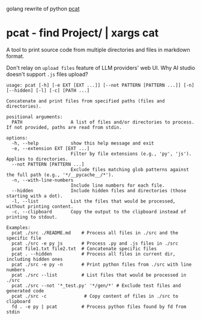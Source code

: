 golang rewrite of python [pcat](https://github.com/sokinpui/pcat)

# pcat - find Project/ | xargs cat

A tool to print source code from multiple directories and files in markdown format.

Don't relay on `upload files` feature of LLM providers' web UI. Why AI studio doesn't support `.js` files upload?

```
usage: pcat [-h] [-e EXT [EXT ...]] [--not PATTERN [PATTERN ...]] [-n] [--hidden] [-l] [-c] [PATH ...]

Concatenate and print files from specified paths (files and directories).

positional arguments:
  PATH                  A list of files and/or directories to process. If not provided, paths are read from stdin.

options:
  -h, --help            show this help message and exit
  -e, --extension EXT [EXT ...]
                        Filter by file extensions (e.g., 'py', 'js'). Applies to directories.
  --not PATTERN [PATTERN ...]
                        Exclude files matching glob patterns against the full path (e.g., '*/__pycache__/*').
  -n, --with-line-numbers
                        Include line numbers for each file.
  --hidden              Include hidden files and directories (those starting with a dot).
  -l, --list            List the files that would be processed, without printing content.
  -c, --clipboard       Copy the output to the clipboard instead of printing to stdout.

Examples:
  pcat ./src ./README.md    # Process all files in ./src and the specific file
  pcat ./src -e py js       # Process .py and .js files in ./src
  pcat file1.txt file2.txt  # Concatenate specific files
  pcat . --hidden           # Process all files in current dir, including hidden ones
  pcat ./src -e py -n       # Print python files from ./src with line numbers
  pcat ./src --list         # List files that would be processed in ./src
  pcat ./src --not '*_test.py' '*/gen/*' # Exclude test files and generated code
  pcat ./src -c              # Copy content of files in ./src to clipboard
  fd . -e py | pcat         # Process python files found by fd from stdin

```
